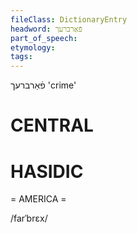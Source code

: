 ```yaml
---
fileClass: DictionaryEntry
headword: פֿאַרברעך
part_of_speech: 
etymology: 
tags: 
---
```

פֿאַרברעך
'crime'

CENTRAL
========

HASIDIC
=======
= AMERICA = 

/farˈbrɛx/